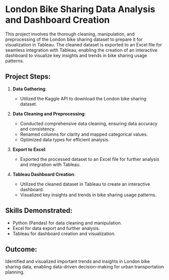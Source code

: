 # London Bike Sharing Data Analysis and Dashboard Creation

This project involves the thorough cleaning, manipulation, and preprocessing of the London bike sharing dataset to prepare it for visualization in Tableau. The cleaned dataset is exported to an Excel file for seamless integration with Tableau, enabling the creation of an interactive dashboard to visualize key insights and trends in bike sharing usage patterns.

## Project Steps:

1. **Data Gathering**:
   - Utilized the Kaggle API to download the London bike sharing dataset.

2. **Data Cleaning and Preprocessing**:
   - Conducted comprehensive data cleaning, ensuring data accuracy and consistency.
   - Renamed columns for clarity and mapped categorical values.
   - Optimized data types for efficient analysis.

3. **Export to Excel**:
   - Exported the processed dataset to an Excel file for further analysis and integration with Tableau.

4. **Tableau Dashboard Creation**:
   - Utilized the cleaned dataset in Tableau to create an interactive dashboard.
   - Visualized key insights and trends in bike sharing usage patterns.

## Skills Demonstrated:
- Python (Pandas) for data cleaning and manipulation.
- Excel for data export and further analysis.
- Tableau for dashboard creation and visualization.

## Outcome:
Identified and visualized important trends and insights in London bike sharing data, enabling data-driven decision-making for urban transportation planning.

